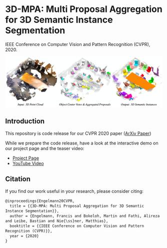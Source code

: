 # 3D-MPA: Multi Proposal Aggregation for 3D Semantic Instance Segmentation
IEEE Conference on Computer Vision and Pattern Recognition (CVPR), 2020.

<img src="docs/teaser.png" style="max-width:100%" />

## Introduction

This repository is code release for our CVPR 2020 paper ([ArXiv Paper](https://arxiv.org/pdf/2003.13867.pdf))

While we prepare the code release, have a look at the interactive demo on our project page and the teaser video:
- [Project Page](https://francisengelmann.github.io/3D-MPA/)
- [YouTube Video](https://www.youtube.com/watch?v=ifL8yTbRFDk&feature=emb_logo)

## Citation
If you find our work useful in your research, please consider citing:
```
@inproceedings{Engelmann20CVPR,
  title = {{3D-MPA: Multi Proposal Aggregation for 3D Semantic Instance Segmentation}},
  author = {Engelmann, Francis and Bokeloh, Martin and Fathi, Alireza and Leibe, Bastian and Nie{\ss}ner, Matthias},
  booktitle = {{IEEE Conference on Computer Vision and Pattern Recognition (CVPR)}},
  year = {2020}
}
```

